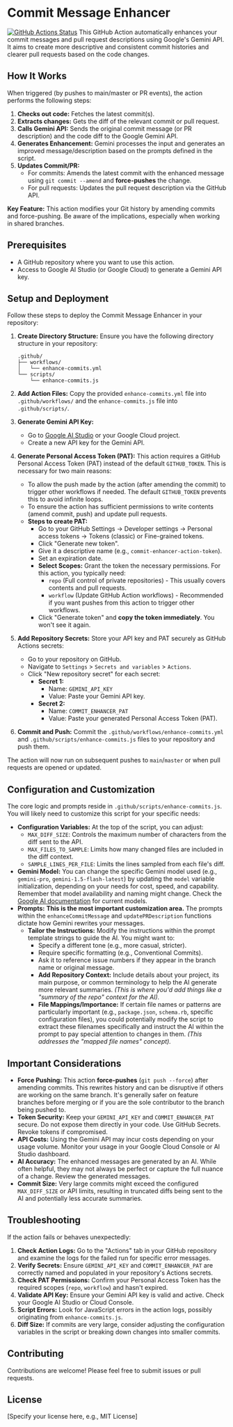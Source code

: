 # Commit Message Enhancer

[![GitHub Actions Status](https://github.com/<YOUR_USERNAME>/<YOUR_REPO>/actions/workflows/enhance-commits.yml/badge.svg)](https://github.com/<YOUR_USERNAME>/<YOUR_REPO>/actions/workflows/enhance-commits.yml) This GitHub Action automatically enhances your commit messages and pull request descriptions using Google's Gemini API. It aims to create more descriptive and consistent commit histories and clearer pull requests based on the code changes.

## How It Works

When triggered (by pushes to main/master or PR events), the action performs the following steps:

1.  **Checks out code:** Fetches the latest commit(s).
2.  **Extracts changes:** Gets the diff of the relevant commit or pull request.
3.  **Calls Gemini API:** Sends the original commit message (or PR description) and the code diff to the Google Gemini API.
4.  **Generates Enhancement:** Gemini processes the input and generates an improved message/description based on the prompts defined in the script.
5.  **Updates Commit/PR:**
    * For commits: Amends the latest commit with the enhanced message using `git commit --amend` and **force-pushes** the change.
    * For pull requests: Updates the pull request description via the GitHub API.

**Key Feature:** This action modifies your Git history by amending commits and force-pushing. Be aware of the implications, especially when working in shared branches.

## Prerequisites

* A GitHub repository where you want to use this action.
* Access to Google AI Studio (or Google Cloud) to generate a Gemini API key.

## Setup and Deployment

Follow these steps to deploy the Commit Message Enhancer in your repository:

1.  **Create Directory Structure:**
    Ensure you have the following directory structure in your repository:
    ```
    .github/
    ├── workflows/
    │   └── enhance-commits.yml
    └── scripts/
        └── enhance-commits.js
    ```

2.  **Add Action Files:**
    Copy the provided `enhance-commits.yml` file into `.github/workflows/` and the `enhance-commits.js` file into `.github/scripts/`.

3.  **Generate Gemini API Key:**
    * Go to [Google AI Studio](https://makersuite.google.com/) or your Google Cloud project.
    * Create a new API key for the Gemini API.

4.  **Generate Personal Access Token (PAT):**
    This action requires a GitHub Personal Access Token (PAT) instead of the default `GITHUB_TOKEN`. This is necessary for two main reasons:
    * To allow the push made by the action (after amending the commit) to trigger other workflows if needed. The default `GITHUB_TOKEN` prevents this to avoid infinite loops.
    * To ensure the action has sufficient permissions to write contents (amend commit, push) and update pull requests.
    * **Steps to create PAT:**
        * Go to your GitHub Settings -> Developer settings -> Personal access tokens -> Tokens (classic) or Fine-grained tokens.
        * Click "Generate new token".
        * Give it a descriptive name (e.g., `commit-enhancer-action-token`).
        * Set an expiration date.
        * **Select Scopes:** Grant the token the necessary permissions. For this action, you typically need:
            * `repo` (Full control of private repositories) - This usually covers contents and pull requests.
            * `workflow` (Update GitHub Action workflows) - Recommended if you want pushes from this action to trigger other workflows.
        * Click "Generate token" and **copy the token immediately**. You won't see it again.

5.  **Add Repository Secrets:**
    Store your API key and PAT securely as GitHub Actions secrets:
    * Go to your repository on GitHub.
    * Navigate to `Settings` > `Secrets and variables` > `Actions`.
    * Click "New repository secret" for each secret:
        * **Secret 1:**
            * Name: `GEMINI_API_KEY`
            * Value: Paste your Gemini API key.
        * **Secret 2:**
            * Name: `COMMIT_ENHANCER_PAT`
            * Value: Paste your generated Personal Access Token (PAT).

6.  **Commit and Push:**
    Commit the `.github/workflows/enhance-commits.yml` and `.github/scripts/enhance-commits.js` files to your repository and push them.

The action will now run on subsequent pushes to `main`/`master` or when pull requests are opened or updated.

## Configuration and Customization

The core logic and prompts reside in `.github/scripts/enhance-commits.js`. You will likely need to customize this script for your specific needs:

* **Configuration Variables:** At the top of the script, you can adjust:
    * `MAX_DIFF_SIZE`: Controls the maximum number of characters from the diff sent to the API.
    * `MAX_FILES_TO_SAMPLE`: Limits how many changed files are included in the diff context.
    * `SAMPLE_LINES_PER_FILE`: Limits the lines sampled from each file's diff.
* **Gemini Model:** You can change the specific Gemini model used (e.g., `gemini-pro`, `gemini-1.5-flash-latest`) by updating the `model` variable initialization, depending on your needs for cost, speed, and capability. Remember that model availability and naming might change. Check the [Google AI documentation](https://ai.google.dev/models/gemini) for current models.
* **Prompts:** **This is the most important customization area.** The prompts within the `enhanceCommitMessage` and `updatePRDescription` functions dictate how Gemini rewrites your messages.
    * **Tailor the Instructions:** Modify the instructions within the prompt template strings to guide the AI. You might want to:
        * Specify a different tone (e.g., more casual, stricter).
        * Require specific formatting (e.g., Conventional Commits).
        * Ask it to reference issue numbers if they appear in the branch name or original message.
        * **Add Repository Context:** Include details about your project, its main purpose, or common terminology to help the AI generate more relevant summaries. *(This is where you'd add things like a "summary of the repo" context for the AI).*
        * **File Mappings/Importance:** If certain file names or patterns are particularly important (e.g., `package.json`, `schema.rb`, specific configuration files), you could potentially modify the script to extract these filenames specifically and instruct the AI within the prompt to pay special attention to changes in them. *(This addresses the "mapped file names" concept).*

## Important Considerations

* **Force Pushing:** This action **force-pushes** (`git push --force`) after amending commits. This rewrites history and can be disruptive if others are working on the same branch. It's generally safer on feature branches before merging or if you are the sole contributor to the branch being pushed to.
* **Token Security:** Keep your `GEMINI_API_KEY` and `COMMIT_ENHANCER_PAT` secure. Do not expose them directly in your code. Use GitHub Secrets. Revoke tokens if compromised.
* **API Costs:** Using the Gemini API may incur costs depending on your usage volume. Monitor your usage in your Google Cloud Console or AI Studio dashboard.
* **AI Accuracy:** The enhanced messages are generated by an AI. While often helpful, they may not always be perfect or capture the full nuance of a change. Review the generated messages.
* **Commit Size:** Very large commits might exceed the configured `MAX_DIFF_SIZE` or API limits, resulting in truncated diffs being sent to the AI and potentially less accurate summaries.

## Troubleshooting

If the action fails or behaves unexpectedly:

1.  **Check Action Logs:** Go to the "Actions" tab in your GitHub repository and examine the logs for the failed run for specific error messages.
2.  **Verify Secrets:** Ensure `GEMINI_API_KEY` and `COMMIT_ENHANCER_PAT` are correctly named and populated in your repository's Actions secrets.
3.  **Check PAT Permissions:** Confirm your Personal Access Token has the required scopes (`repo`, `workflow`) and hasn't expired.
4.  **Validate API Key:** Ensure your Gemini API key is valid and active. Check your Google AI Studio or Cloud Console.
5.  **Script Errors:** Look for JavaScript errors in the action logs, possibly originating from `enhance-commits.js`.
6.  **Diff Size:** If commits are very large, consider adjusting the configuration variables in the script or breaking down changes into smaller commits.

## Contributing

Contributions are welcome! Please feel free to submit issues or pull requests.

## License

[Specify your license here, e.g., MIT License]

